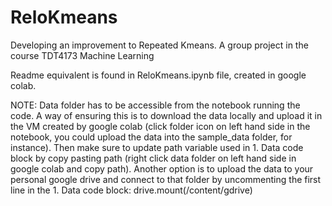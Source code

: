 # ReloKmeans
Developing an improvement to Repeated Kmeans. A group project in the course TDT4173 Machine Learning

Readme equivalent is found in ReloKmeans.ipynb file, created in google colab.

NOTE: Data folder has to be accessible from the notebook running the code. A way of ensuring this is to download the data locally and upload it in the VM created by google colab (click folder icon on left hand side in the notebook, you could upload the data into the sample_data folder, for instance). Then make sure to update path variable used in 1. Data code block by copy pasting path (right click data folder on left hand side in google colab and copy path).
Another option is to upload the data to your personal google drive and connect to that folder by uncommenting the first line in the 1. Data code block: drive.mount(/content/gdrive)
